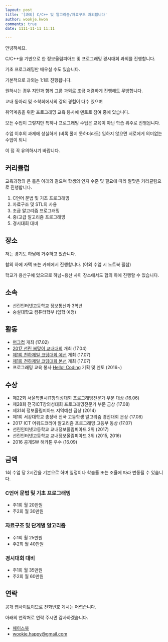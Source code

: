 ```yaml
---
layout: post
title: '[과외] C/C++ 및 알고리즘/자료구조 과외합니다'
author: wookje.kwon
comments: true
date: 1111-11-11 11:11

---
```


안녕하세요.

C/C++을 기반으로 한 정보올림피아드 및 프로그래밍 경시대회 과외를 진행합니다.

기초 프로그래밍만 배우실 수도 있습니다.

기본적으로 과외는 1:1로 진행됩니다.

원하시는 경우 지인과 함께 그룹 과외로 조금 저렴하게 진행해도 무방합니다.

교내 동아리 및 소학회에서의 강의 경험이 다수 있으며

취약계층을 위한 프로그래밍 교육 봉사에 멘토로 참여 중에 있습니다.

모든 수업이 그렇지만 특히나 프로그래밍 수업은 교육이 아닌 학습 위주로 진행됩니다.

수업 이후의 과제에 성실하게 (비록 풀지 못하더라도) 임하지 않으면 서로에게 의미없는 수업이 되니

이 점 꼭 유의하시기 바랍니다.

## 커리큘럼

교육과정의 큰 틀은 아래와 같으며 학생의 인지 수준 및 필요에 따라 알맞은 커리큘럼으로 진행합니다.

1. C언어 문법 및 기초 프로그래밍
2. 자료구조 및 STL의 사용
3. 초급 알고리즘 프로그래밍
4. 중/고급 알고리즘 프로그래밍
5. 경시대회 대비

## 장소

저는 경기도 하남에 거주하고 있습니다.

합의 하에 자택 또는 카페에서 진행합니다. (야외 수업 시 노트북 필참)

학교가 용산구에 있으므로 하남~용산 사이 장소에서도 합의 하에 진행할 수 있습니다.

## 소속

* 선린인터넷고등학교 정보통신과 3학년
* 숭실대학교 컴퓨터학부 (입학 예정)

## 활동

* [머그컵](https://www.acmicpc.net/contest/view/213) 개최 (17.02)
* [2017 선린 봄맞이 교내대회](https://www.acmicpc.net/contest/view/221) 개최 (17.04)
* [제1회 천하제일 코딩대회 예선](https://www.acmicpc.net/contest/view/241) 개최 (17.07)
* [제1회 천하제일 코딩대회 본선](https://www.acmicpc.net/contest/view/242) 개최 (17.07)
* 프로그래밍 교육 봉사 [Hello! Coding](http://hellocoding.io) 기획 및 멘토 (2016~)

## 수상

* 제22회 서울특별시IT창의성대회 프로그래밍전문가 부문 대상 (16.06)
* 제28회 전국ICT창의성대회 프로그래밍전문가 부문 금상 (17.08)
* 제31회 정보올림피아드 지역예선 금상 (2014)
* 제1회 서강대학교 총장배 전국 고등학생 알고리즘 경진대회 은상 (17.08)
* 2017 ICT 어워드코리아 알고리즘 프로그래밍 고등부 동상 (17.07)
* 선린인터넷고등학교 교내정보올림피아드 2위 (2017)
* 선린인터넷고등학교 교내정보올림피아드 3위 (2015, 2016)
* 2016 공개SW 해카톤 우수 (16.09)

## 금액

1회 수업 당 2시간을 기본으로 하며 일정이나 학습률 또는 조율에 따라 변동될 수 있습니다.

### C언어 문법 및 기초 프로그래밍

* 주1회 월 20만원
* 주2회 월 30만원

### 자료구조 및 단계별 알고리즘

* 주1회 월 25만원
* 주2회 월 40만원

### 경시대회 대비

* 주1회 월 35만원
* 주2회 월 60만원

## 연락

공개 웹사이트이므로 전화번호 게시는 어렵습니다.

아래의 연락처로 연락 주시면 감사하겠습니다.

* [페이스북](https://www.facebook.com/profile.php?id=100008317802738)
* [wookje.happy@gmail.com](wookje.happy@gmail.com)